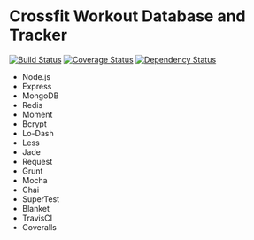 Crossfit Workout Database and Tracker
========================================

[![Build Status](https://travis-ci.org/finleysa/wodgen.svg?branch=master)](https://travis-ci.org/finleysa/wodgen)
[![Coverage Status](https://coveralls.io/repos/finleysa/wodgen/badge.png?branch=master)](https://coveralls.io/r/finleysa/wodgen?branch=master)
[![Dependency Status](https://gemnasium.com/finleysa/wodgen.svg)](https://gemnasium.com/finleysa/wodgen)


- Node.js
- Express
- MongoDB
- Redis
- Moment
- Bcrypt
- Lo-Dash
- Less
- Jade
- Request
- Grunt
- Mocha
- Chai
- SuperTest
- Blanket
- TravisCI
- Coveralls

